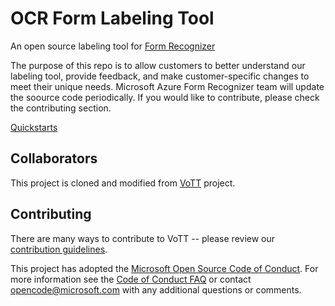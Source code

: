 # OCR Form Labeling Tool

An open source labeling tool for [Form Recognizer](https://docs.microsoft.com/en-us/azure/cognitive-services/form-recognizer/)

The purpose of this repo is to allow customers to better understand our labeling tool,  provide feedback, and make customer-specific changes to meet their unique needs.  Microsoft Azure Form Recognizer team will update the soource code periodically.  If you would like to contribute, please check the contributing section.  

[Quickstarts](https://docs.microsoft.com/en-us/azure/cognitive-services/form-recognizer/quickstarts/label-tool)


## Collaborators

This project is cloned and modified from [VoTT](https://github.com/microsoft/VoTT) project.

## Contributing

There are many ways to contribute to VoTT -- please review our [contribution guidelines](CONTRIBUTING.md).

This project has adopted the [Microsoft Open Source Code of Conduct](https://opensource.microsoft.com/codeofconduct/). For more information see
the [Code of Conduct FAQ](https://opensource.microsoft.com/codeofconduct/faq/) or contact [opencode@microsoft.com](mailto:opencode@microsoft.com)
with any additional questions or comments.
